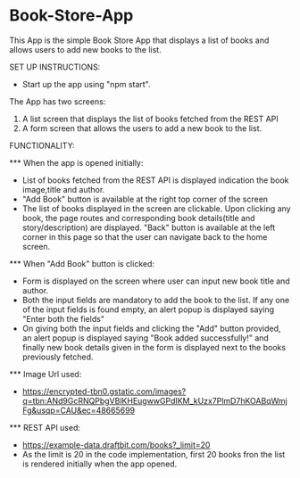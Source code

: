 # Book-Store-App

This App is the simple Book Store App that displays a list of books and allows users to add new books to the list.

SET UP INSTRUCTIONS:
* Start up the app using "npm start".

The App has two screens:
1. A list screen that displays the list of books fetched from the REST API 
2. A form screen that allows the users to add a new book to the list.

FUNCTIONALITY:

*** When the app is opened initially:

* List of books fetched from the REST API is displayed indication the book image,title and author.
* "Add Book" button is available at the right top corner of the screen
* The list of books displayed in the screen are clickable. Upon clicking any book, the page routes and corresponding
  book details(title and story/description) are displayed. "Back" button is available at the left corner in this page so that the           user can navigate back to the home screen.
         
*** When "Add Book" button is clicked:

* Form is displayed on the screen where user can input new book title and author.
* Both the input fields are mandatory to add the book to the list. If any one of the input fields is found empty,
  an alert popup is displayed saying "Enter both the fields"
* On giving both the input fields and clicking the "Add" button provided, 
  an alert popup is displayed saying "Book added successfully!" and finally new book details given in the form 
  is displayed next to the books previously fetched.
         
*** Image Url used: 

*  https://encrypted-tbn0.gstatic.com/images?q=tbn:ANd9GcRNQPbgVBlKHEugwwGPdIKM_kUzx7PlmD7hKOABqWmjFg&usqp=CAU&ec=48665699

*** REST API used:

* https://example-data.draftbit.com/books?_limit=20  
* As the limit is 20 in the code implementation, first 20 books fron the list is rendered initially when the app opened.

